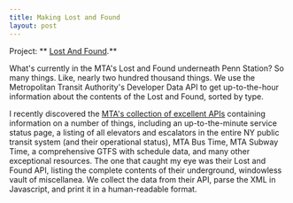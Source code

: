 ```yaml
---
title: Making Lost and Found
layout: post
---
```


Project: ** [Lost And Found](http://ambuc.github.io/lostandfound/).**

What's currently in the MTA's Lost and Found underneath Penn Station? So many things. Like, nearly two hundred thousand things. We use the Metropolitan Transit Authority's Developer Data API to get up-to-the-hour information about the contents of the Lost and Found, sorted by type.

I recently discovered the [MTA's collection of excellent APIs](http://web.mta.info/developers) containing information on a number of things, including an up-to-the-minute service status page, a listing of all elevators and escalators in the entire NY public transit system (and their operational status), MTA Bus Time, MTA Subway Time, a comprehensive GTFS with schedule data, and many other exceptional resources. The one that caught my eye was their Lost and Found API, listing the complete contents of their underground, windowless vault of miscellanea. We collect the data from their API, parse the XML in Javascript, and print it in a human-readable format.